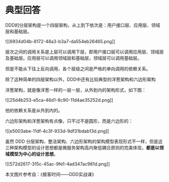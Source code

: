 # 典型回答


DDD的分层架构是一个四层架构，从上到下依次是：用户接口层、应用层、领域层和基础层。



![[6934d04b-8172-48a3-b3a7-da554eb26465.png]]



层次之间的调用关系是上层可以调用下层，即用户接口层可以调用应用层、领域层及基础层。应用层可以调用领域层和基础层，领域层可以调用基础层。



但是不能从下往上反向调用，各个层级之间是严格的单向调用的依赖关系。



除了这种简单的四层架构以外，DDD中还有比较典型的洋葱架构和六边形架构



洋葱架构，就是像洋葱一样的一层一层，从外到内的架构形式，如下图：



![[25d4b253-e5ca-46d1-8c90-11d4ae35252d.png]]



他的依赖关系是从外到内的。



六边形架构和洋葱架构有点像，只不过不是圆形，而是六边形的：



![[e5003abe-11df-4c3f-933d-9df31bdab13d.png]]



虽然 DDD 分层架构、整洁架构、六边形架构的架构模型表现形式不一样，但是这三种架构模型的设计思想都是微服务架构高内聚低耦合原则的完美体现，**都是以领域模型为中心的设计思想**。



![[572d2617-315c-45ac-9fe1-4ad347ac981d.png]]





本文图片参考自：《极客时间——DDD实战课》

